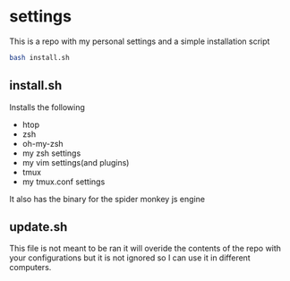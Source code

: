 # settings
This is a repo with my personal settings and a simple installation script

```bash
bash install.sh
```
## install.sh
Installs the following 
- htop
- zsh
- oh-my-zsh
- my zsh settings
- my vim settings(and plugins)
- tmux
- my tmux.conf settings

It also has the binary for the spider monkey js engine

## update.sh
This file is not meant to be ran it will overide the contents of the repo with your configurations but it is not ignored so I can use it in different computers.
